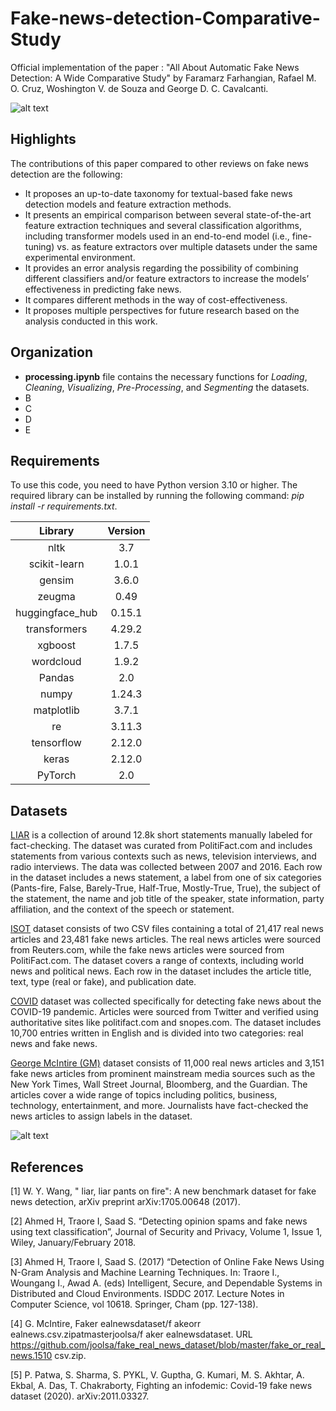 # Fake-news-detection-Comparative-Study
Official implementation of the paper : "All About Automatic Fake News Detection: A Wide Comparative Study" by Faramarz Farhangian, Rafael M. O. Cruz, Woshington V. de Souza and George D. C. Cavalcanti.

![alt text](https://github.com/FFarhangian/Fake-news-detection-Benchmark-Study/blob/main/Images/Fake%20news%20tweet%20example.jpg "Logo Title Text 1")

## Highlights
The contributions of this paper compared to other reviews on fake news detection are the following:
- It proposes an up-to-date taxonomy for textual-based fake news detection models and feature extraction methods.
- It presents an empirical comparison between several state-of-the-art feature extraction techniques and several classification algorithms, including transformer models used in an end-to-end model (i.e., fine-tuning) vs. as feature extractors over multiple datasets under the same experimental environment.
- It provides an error analysis regarding the possibility of combining different classifiers and/or feature extractors to increase the models’ effectiveness in predicting fake news.
- It compares different methods in the way of cost-effectiveness.
- It proposes multiple perspectives for future research based on the analysis conducted in this work.
## Organization
- **processing.ipynb** file contains the necessary functions for *Loading*, *Cleaning*, *Visualizing*, *Pre-Processing*, and *Segmenting* the datasets.
- B
- C
- D
- E
## Requirements
To use this code, you need to have Python version 3.10 or higher. The required library can be installed by running the following command: *pip install -r requirements.txt*.

| **Library**    | **Version**   |
|:-------------: |:-------------:|
| nltk           | 3.7           |
| scikit-learn   | 1.0.1         |
| gensim         | 3.6.0         |
| zeugma         | 0.49          |
| huggingface_hub| 0.15.1        |
| transformers   | 4.29.2        |
| xgboost        | 1.7.5         |
| wordcloud      | 1.9.2         |
| Pandas         | 2.0           |
| numpy          | 1.24.3        |
| matplotlib     | 3.7.1         |
| re             | 3.11.3        |
| tensorflow     | 2.12.0        |
| keras          | 2.12.0        |
| PyTorch        | 2.0           |



## Datasets
[LIAR](https://www.cs.ucsb.edu/~william/data/liar_dataset.zip) is a collection of around 12.8k short statements manually labeled for fact-checking. The dataset was curated from PolitiFact.com and includes statements from various contexts such as news, television interviews, and radio interviews. The data was collected between 2007 and 2016. Each row in the dataset includes a news statement, a label from one of six categories (Pants-fire, False, Barely-True, Half-True, Mostly-True, True), the subject of the statement, the name and job title of the speaker, state information, party affiliation, and the context of the speech or statement.

[ISOT](https://onlineacademiccommunity.uvic.ca/isot/wp-content/uploads/sites/7295/2023/03/News-_dataset.zip) dataset consists of two CSV files containing a total of 21,417 real news articles and 23,481 fake news articles. The real news articles were sourced from Reuters.com, while the fake news articles were sourced from PolitiFact.com. The dataset covers a range of contexts, including world news and political news. Each row in the dataset includes the article title, text, type (real or fake), and publication date.

[COVID](https://competitions.codalab.org/competitions/26655) dataset was collected specifically for detecting fake news about the COVID-19 pandemic. Articles were sourced from Twitter and verified using authoritative sites like politifact.com and snopes.com. The dataset includes 10,700 entries written in English and is divided into two categories: real news and fake news.

[George McIntire (GM)](https://github.com/joolsa/fake_real_news_dataset/raw/master/fake_or_real_news.csv.zip) dataset consists of 11,000 real news articles and 3,151 fake news articles from prominent mainstream media sources such as the New York Times, Wall Street Journal, Bloomberg, and the Guardian. The articles cover a wide range of topics including politics, business, technology, entertainment, and more. Journalists have fact-checked the news articles to assign labels in the dataset.

![alt text](https://github.com/FFarhangian/Fake-news-detection-Benchmark-Study/blob/main/Images/Wordcloud.png "Logo Title Text 2")

## References
[1] W. Y. Wang, " liar, liar pants on fire": A new benchmark dataset for fake news detection, arXiv preprint arXiv:1705.00648 (2017).

[2] Ahmed H, Traore I, Saad S. “Detecting opinion spams and fake news using text classification”, Journal of Security and Privacy, Volume 1, Issue 1, Wiley, January/February 2018.

[3] Ahmed H, Traore I, Saad S. (2017) “Detection of Online Fake News Using N-Gram Analysis and Machine Learning Techniques. In: Traore I., Woungang I., Awad A. (eds) Intelligent, Secure, and Dependable Systems in Distributed and Cloud Environments. ISDDC 2017. Lecture Notes in Computer Science, vol 10618. Springer, Cham (pp. 127-138).

[4] G. McIntire, Faker ealnewsdataset/f akeorr ealnews.csv.zipatmasterjoolsa/f aker ealnewsdataset. URL https://github.com/joolsa/fake_real_news_dataset/blob/master/fake_or_real_news.1510 csv.zip.

[5] P. Patwa, S. Sharma, S. PYKL, V. Guptha, G. Kumari, M. S. Akhtar, A. Ekbal, A. Das, T. Chakraborty, Fighting an infodemic: Covid-19 fake news dataset (2020). arXiv:2011.03327.


